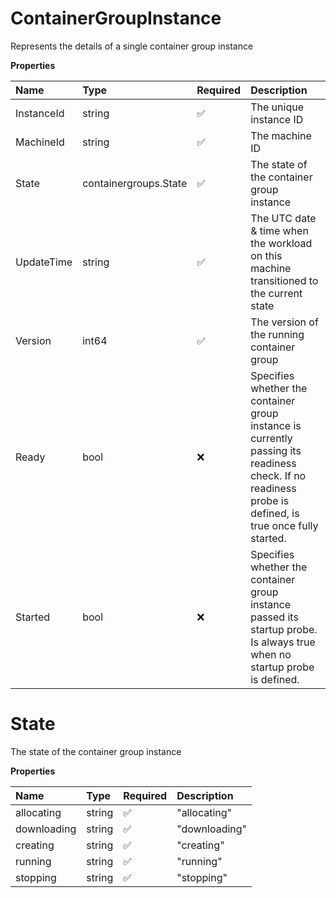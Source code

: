 # ContainerGroupInstance

Represents the details of a single container group instance

**Properties**

| Name       | Type                  | Required | Description                                                                                                                                            |
| :--------- | :-------------------- | :------- | :----------------------------------------------------------------------------------------------------------------------------------------------------- |
| InstanceId | string                | ✅       | The unique instance ID                                                                                                                                 |
| MachineId  | string                | ✅       | The machine ID                                                                                                                                         |
| State      | containergroups.State | ✅       | The state of the container group instance                                                                                                              |
| UpdateTime | string                | ✅       | The UTC date & time when the workload on this machine transitioned to the current state                                                                |
| Version    | int64                 | ✅       | The version of the running container group                                                                                                             |
| Ready      | bool                  | ❌       | Specifies whether the container group instance is currently passing its readiness check. If no readiness probe is defined, is true once fully started. |
| Started    | bool                  | ❌       | Specifies whether the container group instance passed its startup probe. Is always true when no startup probe is defined.                              |

# State

The state of the container group instance

**Properties**

| Name        | Type   | Required | Description   |
| :---------- | :----- | :------- | :------------ |
| allocating  | string | ✅       | "allocating"  |
| downloading | string | ✅       | "downloading" |
| creating    | string | ✅       | "creating"    |
| running     | string | ✅       | "running"     |
| stopping    | string | ✅       | "stopping"    |
